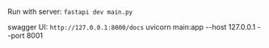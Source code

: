 Run with server:
`fastapi dev main.py`

swagger UI: `http://127.0.0.1:8000/docs`
uvicorn main:app --host 127.0.0.1 --port 8001
